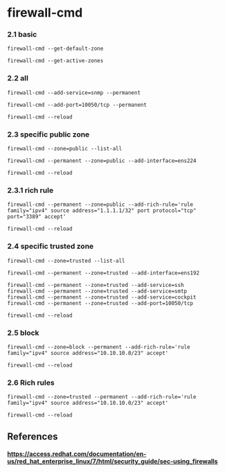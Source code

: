# firewall-cmd

### 2.1 basic

    firewall-cmd --get-default-zone
    
    firewall-cmd --get-active-zones


### 2.2 all

    firewall-cmd --add-service=snmp --permanent
    
    firewall-cmd --add-port=10050/tcp --permanent
    
    firewall-cmd --reload
    
### 2.3 specific public zone

    firewall-cmd --zone=public --list-all
    
    firewall-cmd --permanent --zone=public --add-interface=ens224
    
    firewall-cmd --reload

### 2.3.1 rich rule

    firewall-cmd --permanent --zone=public --add-rich-rule='rule family="ipv4" source address="1.1.1.1/32" port protocol="tcp" port="3389" accept'
    
    firewall-cmd --reload

### 2.4 specific trusted zone

    firewall-cmd --zone=trusted --list-all
    
    firewall-cmd --permanent --zone=trusted --add-interface=ens192
    
    firewall-cmd --permanent --zone=trusted --add-service=ssh
    firewall-cmd --permanent --zone=trusted --add-service=smtp
    firewall-cmd --permanent --zone=trusted --add-service=cockpit
    firewall-cmd --permanent --zone=trusted --add-port=10050/tcp
    
    firewall-cmd --reload

### 2.5 block

    firewall-cmd --zone=block --permanent --add-rich-rule='rule family="ipv4" source address="10.10.10.0/23" accept'

    firewall-cmd --reload

### 2.6 Rich rules

    firewall-cmd --zone=trusted --permanent --add-rich-rule='rule family="ipv4" source address="10.10.10.0/23" accept'
    
    firewall-cmd --reload

## References

#### https://access.redhat.com/documentation/en-us/red_hat_enterprise_linux/7/html/security_guide/sec-using_firewalls
